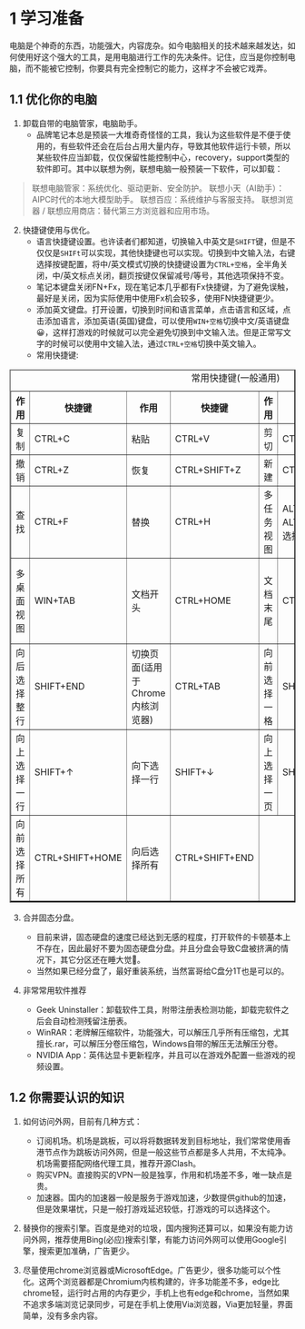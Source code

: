 # 1 学习准备
电脑是个神奇的东西，功能强大，内容庞杂。如今电脑相关的技术越来越发达，如何使用好这个强大的工具，是用电脑进行工作的先决条件。记住，应当是你控制电脑，而不能被它控制，你要具有完全控制它的能力，这样才不会被它戏弄。

## 1.1 优化你的电脑
1. 卸载自带的电脑管家，电脑助手。
   - 品牌笔记本总是预装一大堆奇奇怪怪的工具，我认为这些软件是不便于使用的，有些软件还会在后台占用大量内存，导致其他软件运行卡顿，所以某些软件应当卸载，仅仅保留性能控制中心，recovery，support类型的软件即可。其中以联想为例，联想电脑一般预装一下软件，可以卸载：
> 联想电脑管家：系统优化、驱动更新、安全防护。
> 联想小天（AI助手）：AIPC时代的本地大模型助手。
> 联想百应：系统维护与客服支持。
> 联想浏览器 / 联想应用商店：替代第三方浏览器和应用市场。

2. 快捷键使用与优化。
   - 语言快捷键设置。也许读者们都知道，切换输入中英文是`SHIFT`键，但是不仅仅是`SHIFt`可以实现，其他快捷键也可以实现。切换到中文输入法，右键选择按键配置，将中/英文模式切换的快捷键设置为`CTRL+空格`，全半角关闭，中/英文标点关闭，翻页按键仅保留减号/等号，其他选项保持不变。
   - 笔记本键盘关闭FN+Fx，现在笔记本几乎都有Fx快捷键，为了避免误触，最好是关闭，因为实际使用中使用Fx机会较多，使用FN快捷键更少。
   - 添加英文键盘。打开设置，切换到时间和语言菜单，点击语言和区域，点击添加语言，添加英语(英国)键盘，可以使用`WIN+空格`切换中文/英语键盘😀，这样打游戏的时候就可以完全避免切换到中文输入法。但是正常写文字的时候可以使用中文输入法，通过`CTRL+空格`切换中英文输入。
   - 常用快捷键:

<center>
    <table border = "2">
        <caption>常用快捷键(一般通用)</caption>
        <thead>
            <tr>
                <th>作用</th><th>快捷键</th><th>作用</th><th>快捷键</th><th>作用</th><th>快捷键</th><th>作用</th><th>快捷键</th></tr>
        </thead>
        <tbody>
            <tr>
                <td>复制</td><td>CTRL+C</td><td>粘贴</td><td>CTRL+V</td><td>剪切</td><td>CTRL+X</td><td>全选</td><td>CTRL+A</td>
            </tr>
            <tr>
                <td>撤销</td><td>CTRL+Z</td><td>恢复</td><td>CTRL+SHIFT+Z</td><td>新建</td><td>CTRL+N</td><td>保存</td><td>CTRL+S</td>
            </tr>
            <tr>
                <td>查找</td><td>CTRL+F</td><td>替换</td><td>CTRL+H</td><td>多任务视图</td><td>ALT+TA(按住ALT，按下TAB选择)</td><td>多任务视图</td><td>CTRL+ALT+TAB(按下打开)</td>
            </tr>
            <tr>
                <td>多桌面视图</td><td>WIN+TAB</td><td>文档开头</td><td>CTRL+HOME</td><td>文档末尾</td><td>CTRL+END</td><td>向前选择整行</td><td>SHIFT+HOME</td>
            </tr>
            <tr>
                <td>向后选择整行</td><td>SHIFT+END</td><td>切换页面(适用于Chrome内核浏览器)</td><td>CTRL+TAB</td><td>向前选择一格</td><td>SHIFT+←</td><td>向后选择一格</td><td>SHIFT+→</td>
            </tr>
            <tr>
                <td>向上选择一行</td><td>SHIFT+↑</td><td>向下选择一行</td><td>SHIFT+↓</td><td>向上选择一页</td><td>SHIFT+PageUp</td><td>向下选择一页</td><td>SHIFT+PageDown</td>
            </tr>
            <te>
                <td>向前选择所有</td><td>CTRL+SHIFT+HOME</td><td>向后选择所有</td><td>CTRL+SHIFT+END</td>
            </tr>
        </tbody>
    </table>
</center>

3. 合并固态分盘。
    - 目前来讲，固态硬盘的速度已经达到无感的程度，打开软件的卡顿基本上不存在，因此最好不要为固态硬盘分盘。并且分盘会导致C盘被挤满的情况下，其它分区还在睡大觉🤣。
    - 当然如果已经分盘了，最好重装系统，当然富哥给C盘分1T也是可以的。

4. 非常常用软件推荐
    - Geek Uninstaller：卸载软件工具，附带注册表检测功能，卸载完软件之后会自动检测残留注册表。
    - WinRAR：老牌解压缩软件，功能强大，可以解压几乎所有压缩包，尤其擅长.rar，可以解压分卷压缩包，Windows自带的解压无法解压分卷。
    - NVIDIA App：英伟达显卡更新程序，并且可以在游戏外配置一些游戏的视频设置。

## 1.2 你需要认识的知识
1. 如何访问外网，目前有几种方式：
    - 订阅机场。机场是跳板，可以将将数据转发到目标地址，我们常常使用香港节点作为跳板访问外网，但是一般这些节点都是多人共用，不太纯净。机场需要搭配网络代理工具，推荐开源Clash。
    - 购买VPN。直接购买的VPN一般是独享，作用和机场差不多，唯一缺点是贵。
    - 加速器。国内的加速器一般是服务于游戏加速，少数提供github的加速，但是效果堪忧，只是一般打游戏延迟较低，打游戏的可以选择这个。

2. 替换你的搜索引擎。百度是绝对的垃圾，国内搜狗还算可以，如果没有能力访问外网，推荐使用Bing(必应)搜索引擎，有能力访问外网可以使用Google引擎，搜索更加准确，广告更少。

3. 尽量使用chrome浏览器或MicrosoftEdge。广告更少，很多功能可以个性化。这两个浏览器都是Chromium内核构建的，许多功能差不多，edge比chrome轻，运行时占用的内存更少，手机上也有edge和chrome，当然如果不追求多端浏览记录同步，可是在手机上使用Via浏览器，Via更加轻量，界面简单，没有多余内容。

